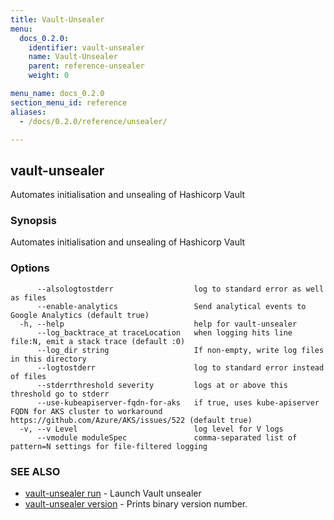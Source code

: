 ```yaml
---
title: Vault-Unsealer
menu:
  docs_0.2.0:
    identifier: vault-unsealer
    name: Vault-Unsealer
    parent: reference-unsealer
    weight: 0

menu_name: docs_0.2.0
section_menu_id: reference
aliases:
  - /docs/0.2.0/reference/unsealer/

---
```

## vault-unsealer

Automates initialisation and unsealing of Hashicorp Vault

### Synopsis

Automates initialisation and unsealing of Hashicorp Vault

### Options

```
      --alsologtostderr                  log to standard error as well as files
      --enable-analytics                 Send analytical events to Google Analytics (default true)
  -h, --help                             help for vault-unsealer
      --log_backtrace_at traceLocation   when logging hits line file:N, emit a stack trace (default :0)
      --log_dir string                   If non-empty, write log files in this directory
      --logtostderr                      log to standard error instead of files
      --stderrthreshold severity         logs at or above this threshold go to stderr
      --use-kubeapiserver-fqdn-for-aks   if true, uses kube-apiserver FQDN for AKS cluster to workaround https://github.com/Azure/AKS/issues/522 (default true)
  -v, --v Level                          log level for V logs
      --vmodule moduleSpec               comma-separated list of pattern=N settings for file-filtered logging
```

### SEE ALSO

* [vault-unsealer run](/docs/reference/unsealer/vault-unsealer_run.md)	 - Launch Vault unsealer
* [vault-unsealer version](/docs/reference/unsealer/vault-unsealer_version.md)	 - Prints binary version number.


